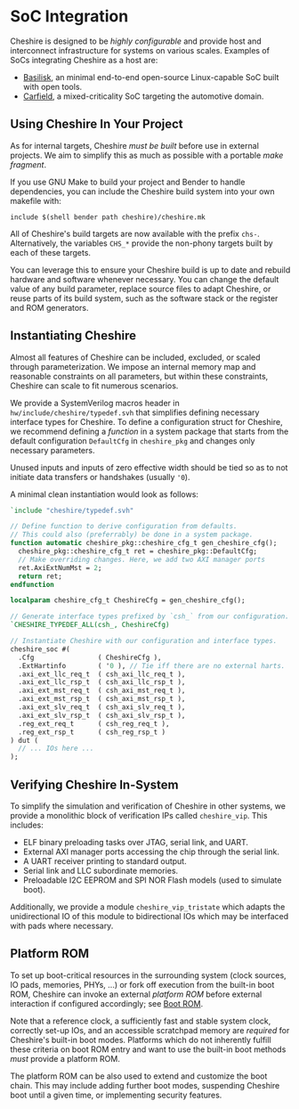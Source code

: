 # SoC Integration

Cheshire is designed to be *highly configurable* and provide host and interconnect infrastructure for systems on various scales. Examples of SoCs integrating Cheshire as a host are:

- [Basilisk](https://github.com/pulp-platform/cheshire-ihp130-o), an minimal end-to-end open-source Linux-capable SoC built with open tools.
- [Carfield](https://github.com/pulp-platform/carfield), a mixed-criticality SoC targeting the automotive domain.

## Using Cheshire In Your Project

As for internal targets, Cheshire *must be built* before use in external projects. We aim to simplify this as much as possible with a portable *make fragment*.

If you use GNU Make to build your project and Bender to handle dependencies, you can include the Cheshire build system into your own makefile with:

```make
include $(shell bender path cheshire)/cheshire.mk
```

All of Cheshire's build targets are now available with the prefix `chs-`. Alternatively, the variables `CHS_*` provide the non-phony targets built by each of these targets.

You can leverage this to ensure your Cheshire build is up to date and rebuild hardware and software whenever necessary. You can change the default value of any build parameter, replace source files to adapt Cheshire, or reuse parts of its build system, such as the software stack or the register and ROM generators.

## Instantiating Cheshire

Almost all features of Cheshire can be included, excluded, or scaled through parameterization. We impose an internal memory map and reasonable constraints on all parameters, but within these constraints, Cheshire can scale to fit numerous scenarios.

We provide a SystemVerilog macros header in `hw/include/cheshire/typedef.svh` that simplifies defining necessary interface types for Cheshire. To define a configuration struct for Cheshire, we recommend defining a *function* in a system package that starts from the default configuration `DefaultCfg` in `cheshire_pkg` and changes only necessary parameters.

Unused inputs and inputs of zero effective width should be tied so as to not initiate data transfers or handshakes (usually `'0`).

A minimal clean instantiation would look as follows:

```systemverilog
`include "cheshire/typedef.svh"

// Define function to derive configuration from defaults.
// This could also (preferrably) be done in a system package.
function automatic cheshire_pkg::cheshire_cfg_t gen_cheshire_cfg();
  cheshire_pkg::cheshire_cfg_t ret = cheshire_pkg::DefaultCfg;
  // Make overriding changes. Here, we add two AXI manager ports
  ret.AxiExtNumMst = 2;
  return ret;
endfunction

localparam cheshire_cfg_t CheshireCfg = gen_cheshire_cfg();

// Generate interface types prefixed by `csh_` from our configuration.
`CHESHIRE_TYPEDEF_ALL(csh_, CheshireCfg)

// Instantiate Cheshire with our configuration and interface types.
cheshire_soc #(
  .Cfg                ( CheshireCfg ),
  .ExtHartinfo        ( '0 ), // Tie iff there are no external harts.
  .axi_ext_llc_req_t  ( csh_axi_llc_req_t ),
  .axi_ext_llc_rsp_t  ( csh_axi_llc_rsp_t ),
  .axi_ext_mst_req_t  ( csh_axi_mst_req_t ),
  .axi_ext_mst_rsp_t  ( csh_axi_mst_rsp_t ),
  .axi_ext_slv_req_t  ( csh_axi_slv_req_t ),
  .axi_ext_slv_rsp_t  ( csh_axi_slv_rsp_t ),
  .reg_ext_req_t      ( csh_reg_req_t ),
  .reg_ext_rsp_t      ( csh_reg_rsp_t )
) dut (
  // ... IOs here ...
);
```

## Verifying Cheshire In-System

To simplify the simulation and verification of Cheshire in other systems, we provide a monolithic block of verification IPs called `cheshire_vip`. This includes:

* ELF binary preloading tasks over JTAG, serial link, and UART.
* External AXI manager ports accessing the chip through the serial link.
* A UART receiver printing to standard output.
* Serial link and LLC subordinate memories.
* Preloadable I2C EEPROM and SPI NOR Flash models (used to simulate boot).

Additionally, we provide a module `cheshire_vip_tristate` which adapts the unidirectional IO of this module to bidirectional IOs which may be interfaced with pads where necessary.

## Platform ROM

To set up boot-critical resources in the surrounding system (clock sources, IO pads, memories, PHYs, ...) or fork off execution from the built-in boot ROM, Cheshire can invoke an external *platform ROM* before external interaction if configured accordingly; see [Boot ROM](../um/sw.md#boot-rom).

Note that a reference clock, a sufficiently fast and stable system clock, correctly set-up IOs, and an accessible scratchpad memory are *required* for Cheshire's built-in boot modes. Platforms which do not inherently fulfill these criteria on boot ROM entry and want to use the built-in boot methods *must* provide a platform ROM.

The platform ROM can be also used to extend and customize the boot chain. This may include adding further boot modes, suspending Cheshire boot until a given time, or implementing security features.
